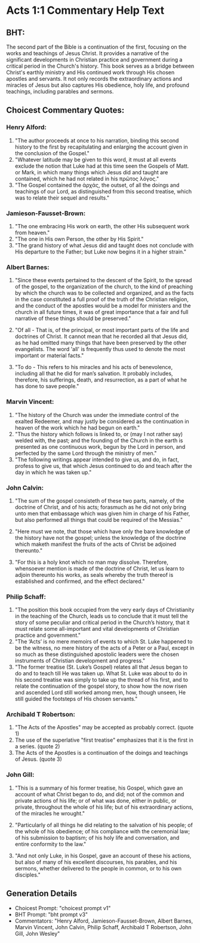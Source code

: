 # Acts 1:1 Commentary Help Text

## BHT:
The second part of the Bible is a continuation of the first, focusing on the works and teachings of Jesus Christ. It provides a narrative of the significant developments in Christian practice and government during a critical period in the Church's history. This book serves as a bridge between Christ's earthly ministry and His continued work through His chosen apostles and servants. It not only records the extraordinary actions and miracles of Jesus but also captures His obedience, holy life, and profound teachings, including parables and sermons.

## Choicest Commentary Quotes:
### Henry Alford:
1. "The author proceeds at once to his narration, binding this second history to the first by recapitulating and enlarging the account given in the conclusion of the Gospel." 
2. "Whatever latitude may be given to this word, it must at all events exclude the notion that Luke had at this time seen the Gospels of Matt. or Mark, in which many things which Jesus did and taught are contained, which he had not related in his πρῶτος λόγος."
3. "The Gospel contained the ἀρχάς, the outset, of all the doings and teachings of our Lord, as distinguished from this second treatise, which was to relate their sequel and results."

### Jamieson-Fausset-Brown:
1. "The one embracing His work on earth, the other His subsequent work from heaven."
2. "The one in His own Person, the other by His Spirit."
3. "The grand history of what Jesus did and taught does not conclude with His departure to the Father; but Luke now begins it in a higher strain."

### Albert Barnes:
1. "Since these events pertained to the descent of the Spirit, to the spread of the gospel, to the organization of the church, to the kind of preaching by which the church was to be collected and organized, and as the facts in the case constituted a full proof of the truth of the Christian religion, and the conduct of the apostles would be a model for ministers and the church in all future times, it was of great importance that a fair and full narrative of these things should be preserved."

2. "Of all - That is, of the principal, or most important parts of the life and doctrines of Christ. It cannot mean that he recorded all that Jesus did, as he had omitted many things that have been preserved by the other evangelists. The word 'all' is frequently thus used to denote the most important or material facts."

3. "To do - This refers to his miracles and his acts of benevolence, including all that he did for man’s salvation. It probably includes, therefore, his sufferings, death, and resurrection, as a part of what he has done to save people."

### Marvin Vincent:
1. "The history of the Church was under the immediate control of the exalted Redeemer, and may justly be considered as the continuation in heaven of the work which he had begun on earth."
2. "Thus the history which follows is linked to, or (may I not rather say) welded with, the past; and the founding of the Church in the earth is presented as one continuous work, begun by the Lord in person, and perfected by the same Lord through the ministry of men."
3. "The following writings appear intended to give us, and do, in fact, profess to give us, that which Jesus continued to do and teach after the day in which he was taken up."

### John Calvin:
1. "The sum of the gospel consisteth of these two parts, namely, of the doctrine of Christ, and of his acts; forasmuch as he did not only bring unto men that embassage which was given him in charge of his Father, but also performed all things that could be required of the Messias."

2. "Here must we note, that those which have only the bare knowledge of the history have not the gospel; unless the knowledge of the doctrine which maketh manifest the fruits of the acts of Christ be adjoined thereunto."

3. "For this is a holy knot which no man may dissolve. Therefore, whensoever mention is made of the doctrine of Christ, let us learn to adjoin thereunto his works, as seals whereby the truth thereof is established and confirmed, and the effect declared."

### Philip Schaff:
1. "The position this book occupied from the very early days of Christianity in the teaching of the Church, leads us to conclude that it must tell the story of some peculiar and critical period in the Church’s history, that it must relate some all-important and vital developments of Christian practice and government." 
2. "The ‘Acts’ is no mere memoirs of events to which St. Luke happened to be the witness, no mere history of the acts of a Peter or a Paul, except in so much as these distinguished apostolic leaders were the chosen instruments of Christian development and progress."
3. "The former treatise (St. Luke’s Gospel) relates all that Jesus began to do and to teach till He was taken up. What St. Luke was about to do in his second treatise was simply to take up the thread of his first, and to relate the continuation of the gospel story, to show how the now risen and ascended Lord still worked among men, how, though unseen, He still guided the footsteps of His chosen servants."

### Archibald T Robertson:
1. "The Acts of the Apostles" may be accepted as probably correct. (quote 1)
2. The use of the superlative "first treatise" emphasizes that it is the first in a series. (quote 2)
3. The Acts of the Apostles is a continuation of the doings and teachings of Jesus. (quote 3)

### John Gill:
1. "This is a summary of his former treatise, his Gospel, which gave an account of what Christ began to do, and did; not of the common and private actions of his life; or of what was done, either in public, or private, throughout the whole of his life; but of his extraordinary actions, of the miracles he wrought." 

2. "Particularly of all things he did relating to the salvation of his people; of the whole of his obedience; of his compliance with the ceremonial law; of his submission to baptism; of his holy life and conversation, and entire conformity to the law." 

3. "And not only Luke, in his Gospel, gave an account of these his actions, but also of many of his excellent discourses, his parables, and his sermons, whether delivered to the people in common, or to his own disciples."


## Generation Details
- Choicest Prompt: "choicest prompt v1"
- BHT Prompt: "bht prompt v3"
- Commentators: "Henry Alford, Jamieson-Fausset-Brown, Albert Barnes, Marvin Vincent, John Calvin, Philip Schaff, Archibald T Robertson, John Gill, John Wesley"
